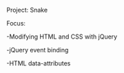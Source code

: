 Project: Snake

Focus:

-Modifying HTML and CSS with jQuery

-jQuery event binding

-HTML data-attributes

